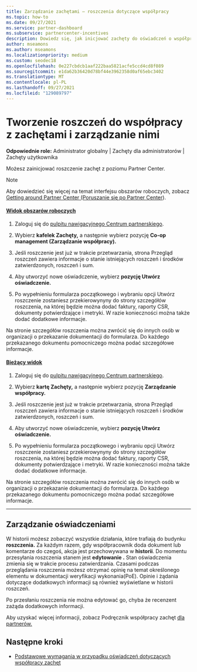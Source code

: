 ```yaml
---
title: Zarządzanie zachętami — roszczenia dotyczące współpracy
ms.topic: how-to
ms.date: 09/27/2021
ms.service: partner-dashboard
ms.subservice: partnercenter-incentives
description: Dowiedz się, jak inicjować zachęty do oświadczeń o współpracy z Partner Center. W historii można zobaczyć wszystkie działania, które trafiają do budynku roszczenia.
author: mseamons
ms.author: mseamons
ms.localizationpriority: medium
ms.custom: seodec18
ms.openlocfilehash: 0e227cbdcb1aaf222baa5821acfe5ccd4cd8f089
ms.sourcegitcommit: e1da62b36420d78bf44e3962358d0af65ebc3402
ms.translationtype: MT
ms.contentlocale: pl-PL
ms.lasthandoff: 09/27/2021
ms.locfileid: "129089797"
---
```

# <a name="create-and-manage-an-incentives-co-op-claim"></a>Tworzenie roszczeń do współpracy z zachętami i zarządzanie nimi

**Odpowiednie role:** Administrator globalny | Zachęty dla administratorów | Zachęty użytkownika

Możesz zainicjować roszczenie zachęt z poziomu Partner Center.

> [!NOTE]
> Aby dowiedzieć się więcej na temat interfejsu obszarów roboczych, zobacz [Getting around Partner Center (Poruszanie się po Partner Center](get-around-partner-center.md#turn-workspaces-on-and-off)).

#### <a name="workspaces-view"></a>[Widok obszarów roboczych](#tab/workspaces-view)

1. Zaloguj się do [pulpitu nawigacyjnego Centrum partnerskiego](https://partner.microsoft.com/dashboard/).

2. Wybierz **kafelek Zachęty,** a następnie wybierz pozycję **Co-op management (Zarządzanie współpracy).**

3. Jeśli roszczenie jest już w trakcie przetwarzania, strona Przegląd roszczeń zawiera informacje o stanie istniejących roszczeń i środków zatwierdzonych, roszczeń i sum.

4. Aby utworzyć nowe oświadczenie, wybierz **pozycję Utwórz oświadczenie.**

5. Po wypełnieniu formularza początkowego i wybraniu opcji Utwórz roszczenie zostaniesz przekierowynyny do strony szczegółów roszczenia, na której będzie można dodać faktury, raporty CSR, dokumenty potwierdzające i metryki. W razie konieczności można także dodać dodatkowe informacje.

Na stronie szczegółów roszczenia można zwrócić się do innych osób w organizacji o przekazanie dokumentacji do formularza. Do każdego przekazanego dokumentu pomocniczego można podać szczegółowe informacje.

#### <a name="current-view"></a>[Bieżący widok](#tab/current-view)

1. Zaloguj się do [pulpitu nawigacyjnego Centrum partnerskiego](https://partner.microsoft.com/dashboard/).

2. Wybierz **kartę Zachęty,** a następnie wybierz pozycję **Zarządzanie współpracy.**

3. Jeśli roszczenie jest już w trakcie przetwarzania, strona Przegląd roszczeń zawiera informacje o stanie istniejących roszczeń i środków zatwierdzonych, roszczeń i sum.

4. Aby utworzyć nowe oświadczenie, wybierz **pozycję Utwórz oświadczenie.**

5. Po wypełnieniu formularza początkowego i wybraniu opcji Utwórz roszczenie zostaniesz przekierowynyny do strony szczegółów roszczenia, na której będzie można dodać faktury, raporty CSR, dokumenty potwierdzające i metryki. W razie konieczności można także dodać dodatkowe informacje.

Na stronie szczegółów roszczenia można zwrócić się do innych osób w organizacji o przekazanie dokumentacji do formularza. Do każdego przekazanego dokumentu pomocniczego można podać szczegółowe informacje.

* * *

## <a name="manage-your-claims"></a>Zarządzanie oświadczeniami

W historii możesz zobaczyć wszystkie działania, które trafiają do budynku **roszczenia.** Za każdym razem, gdy współpracownik doda dokument lub komentarze do czegoś, akcja jest przechowywana w **historii**. Do momentu przesyłania roszczenia stanem jest **edytowanie .** Stan oświadczenia zmienia się w trakcie procesu zatwierdzania. Czasami podczas przeglądania roszczenia możesz otrzymać opinię na temat określonego elementu w dokumentacji weryfikacji wykonania(PoE). Opinie i żądania dotyczące dodatkowych informacji są również wyświetlane w historii roszczeń.

Po przesłaniu roszczenia nie można edytować go, chyba że recenzent zażąda dodatkowych informacji.

Aby uzyskać więcej informacji, zobacz Podręcznik współpracy zachęt [dla partnerów.](https://assetsprod.microsoft.com/co-op-guidebook.pdf)

## <a name="next-steps"></a>Następne kroki

- [Podstawowe wymagania w przypadku oświadczeń dotyczących współpracy zachęt](core-requirements.md)
